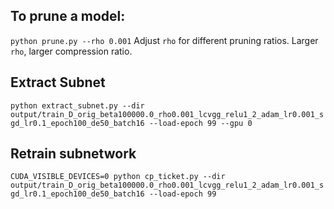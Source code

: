 ## To prune a model:
`python prune.py --rho 0.001`
Adjust `rho` for different pruning ratios. Larger `rho`, larger compression ratio.

## Extract Subnet
`python extract_subnet.py --dir output/train_D_orig_beta100000.0_rho0.001_lcvgg_relu1_2_adam_lr0.001_sgd_lr0.1_epoch100_de50_batch16 --load-epoch 99 --gpu 0` 

## Retrain subnetwork
`CUDA_VISIBLE_DEVICES=0 python cp_ticket.py --dir output/train_D_orig_beta100000.0_rho0.001_lcvgg_relu1_2_adam_lr0.001_sgd_lr0.1_epoch100_de50_batch16 --load-epoch 99` 